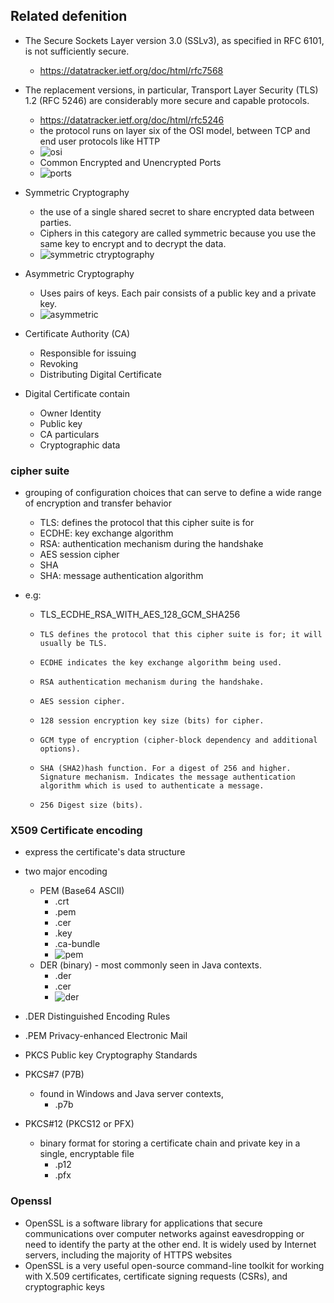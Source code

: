 ## Related defenition

* The Secure Sockets Layer version 3.0 (SSLv3), as specified in RFC 6101, is not sufficiently secure.
  * https://datatracker.ietf.org/doc/html/rfc7568

* The replacement versions, in particular, Transport Layer Security (TLS) 1.2 (RFC 5246) are considerably more secure and
   capable protocols.
  * https://datatracker.ietf.org/doc/html/rfc5246
  * the protocol runs on layer six of the OSI model, between TCP and end user protocols like HTTP
  * ![osi](https://github.com/hojat-gazestani/linux/blob/main/pki/Plurasight%20Linux%20Encryption%20Security(LPIC-3%20303)/Pic/1-osi.png)
  * Common Encrypted and Unencrypted Ports
  * ![ports](https://github.com/hojat-gazestani/linux/blob/main/pki/Plurasight%20Linux%20Encryption%20Security(LPIC-3%20303)/Pic/2-ports.png)

* Symmetric Cryptography
  * the use of a single shared secret to share encrypted data between parties.
  * Ciphers in this category are called symmetric because you use the same key to encrypt and to decrypt the data.
  * ![symmetric ctryptography](https://github.com/hojat-gazestani/linux/blob/main/pki/Plurasight%20Linux%20Encryption%20Security(LPIC-3%20303)/Pic/3-symmetric%20cryptography.png)
* Asymmetric Cryptography
  * Uses pairs of keys. Each pair consists of a public key and a private key. 
  * ![asymmetric](https://github.com/hojat-gazestani/linux/blob/main/pki/Plurasight%20Linux%20Encryption%20Security(LPIC-3%20303)/Pic/4-Asymmetric%20Ctryptophragy.png)

* Certificate Authority (CA)
  * Responsible for issuing 
  * Revoking
  * Distributing Digital Certificate

* Digital Certificate contain
  * Owner Identity
  * Public key
  * CA particulars 
  * Cryptographic data

### cipher suite
* grouping of configuration choices that can serve to define a wide range of encryption and transfer behavior
  * TLS: defines the protocol that this cipher suite is for
  * ECDHE: key exchange algorithm
  * RSA: authentication mechanism during the handshake
  * AES session cipher
  * SHA
  * SHA: message authentication algorithm 

* e.g:
  * TLS_ECDHE_RSA_WITH_AES_128_GCM_SHA256
  *     TLS defines the protocol that this cipher suite is for; it will usually be TLS.
  *     ECDHE indicates the key exchange algorithm being used.
  *     RSA authentication mechanism during the handshake.
  *     AES session cipher.
  *     128 session encryption key size (bits) for cipher.
  *     GCM type of encryption (cipher-block dependency and additional options).
  *     SHA (SHA2)hash function. For a digest of 256 and higher. Signature mechanism. Indicates the message authentication algorithm which is used to authenticate a message.
  *     256 Digest size (bits).

### X509 Certificate encoding
* express the certificate's data structure

* two major encoding
  * PEM (Base64 ASCII)
    * .crt
    * .pem
    * .cer
    * .key
    * .ca-bundle
    * ![pem](https://github.com/hojat-gazestani/linux/blob/main/pki/Plurasight%20Linux%20Encryption%20Security(LPIC-3%20303)/Pic/5-pem%20format.png)
  * DER (binary) - most commonly seen in Java contexts.
    * .der
    * .cer
    * ![der](https://github.com/hojat-gazestani/linux/blob/main/pki/Plurasight%20Linux%20Encryption%20Security(LPIC-3%20303)/Pic/6-der%20format.png)
  
* .DER Distinguished Encoding Rules
* .PEM Privacy-enhanced Electronic Mail
* PKCS Public key Cryptography Standards

* PKCS#7 (P7B)
  * found in Windows and Java server contexts,
    * .p7b
* PKCS#12 (PKCS12 or PFX) 
  * binary format for storing a certificate chain and private key in a single, encryptable file
    * .p12
    * .pfx

### Openssl
* OpenSSL is a software library for applications that secure communications over computer networks against eavesdropping or need to identify the party at the other end. It is widely used by Internet servers, including the majority of HTTPS websites
* OpenSSL is a very useful open-source command-line toolkit for working with X.509 certificates, certificate signing requests (CSRs), and cryptographic keys